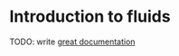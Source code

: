 # Introduction to fluids

TODO: write [great documentation](http://jacobian.org/writing/great-documentation/what-to-write/)
